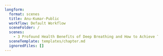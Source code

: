 ```yaml
---
longform:
  format: scenes
  title: Anu-Kumar-Public
  workflow: Default Workflow
  sceneFolder: /
  scenes:
    - 3 Profound Health Benefits of Deep Breathing and How to Achieve Them
  sceneTemplate: templates/chapter.md
  ignoredFiles: []
---
```

